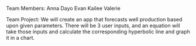 Team Members:
  Anna
  Dayo
  Evan
  Kailee
  Valerie

Team Project:
  We will create an app that forecasts well production based upon given parameters.  There will be 3 user inputs, and an equation will take those inputs and calculate the corresponding hyperbolic line and graph it in a chart.

